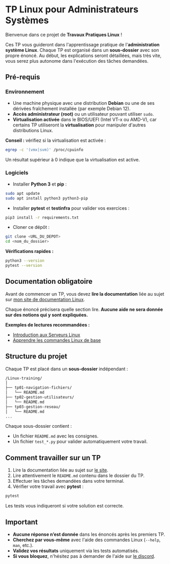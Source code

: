 # TP Linux pour Administrateurs Systèmes

Bienvenue dans ce projet de **Travaux Pratiques Linux** !

Ces TP vous guideront dans l'apprentissage pratique de l'**administration
système Linux**. Chaque TP est organisé dans un **sous-dossier** avec son propre
énoncé. Au début, les explications seront détaillées, mais très vite, vous serez
plus autonome dans l'exécution des tâches demandées.

## Pré-requis

### Environnement

- Une machine physique avec une distribution **Debian** ou une de ses dérivées
  fraîchement installée (par exemple Debian 12).
- **Accès administrateur (root)** ou un utilisateur pouvant utiliser `sudo`.
- **Virtualisation activée** dans le BIOS/UEFI (Intel VT-x ou AMD-V), car
  certains TP utiliseront la **virtualisation** pour manipuler d'autres
  distributions Linux.

**Conseil :** vérifiez si la virtualisation est activée :

```bash
egrep -c '(vmx|svm)' /proc/cpuinfo
```

Un résultat supérieur à 0 indique que la virtualisation est active.

### Logiciels

- Installer **Python 3** et **pip** :

```bash
sudo apt update
sudo apt install python3 python3-pip
```

- Installer **pytest** et **testinfra** pour valider vos exercices :

```bash
pip3 install -r requirements.txt
```

- Cloner ce dépôt :

```bash
git clone <URL_DU_DEPOT>
cd <nom_du_dossier>
```

**Vérifications rapides :**

```bash
python3 --version
pytest --version
```

## Documentation obligatoire

Avant de commencer un TP, vous devez **lire la documentation** liée au sujet sur
[mon site de documentation Linux](https://blog.stephane-robert.info/docs/).

Chaque énoncé précisera quelle section lire.
**Aucune aide ne sera donnée sur des notions qui y sont expliquées.**

**Exemples de lectures recommandées :**

- [Introduction aux Serveurs
  Linux](https://blog.stephane-robert.info/docs/admin-serveurs/linux/)
- [Apprendre les commandes Linux de
  base](https://blog.stephane-robert.info/docs/admin-serveurs/linux/commandes/)

## Structure du projet

Chaque TP est placé dans un **sous-dossier** indépendant :

```bash
/Linux-training/
│
├── tp01-navigation-fichiers/
│   └── README.md
├── tp02-gestion-utilisateurs/
│   └── README.md
├── tp03-gestion-reseau/
│   └── README.md
...
```

Chaque sous-dossier contient :

- Un fichier `README.md` avec les consignes.
- Un fichier `test_*.py` pour valider automatiquement votre travail.

## Comment travailler sur un TP

1. Lire la documentation liée au sujet sur [le
   site](https://blog.stephane-robert.info/docs/).
2. Lire attentivement le `README.md` contenu dans le dossier du TP.
3. Effectuer les tâches demandées dans votre terminal.
4. Vérifier votre travail avec **pytest** :

```bash
pytest
```

Les tests vous indiqueront si votre solution est correcte.

## Important

- **Aucune réponse n’est donnée** dans les énoncés après les premiers TP.
- **Cherchez par vous-même** avec l'aide des commandes Linux (`--help`, `man`,
  etc.).
- **Validez vos résultats** uniquement via les tests automatisés.
- **Si vous bloquez**, n'hésitez pas à demander de l'aide sur
  [le discord](https://blog.stephane-robert.info/docs/discord/).